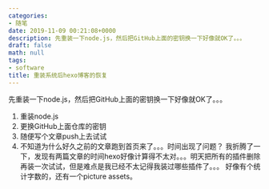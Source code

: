 ```yaml
---
categories:
- 随笔
date: 2019-11-09 00:21:08+0000
description: 先重装一下node.js，然后把GitHub上面的密钥换一下好像就OK了。。。
draft: false
math: null
tags:
- software
title: 重装系统后hexo博客的恢复
---
```

先重装一下node.js，然后把GitHub上面的密钥换一下好像就OK了。。。
<!--more-->
1. 重装node.js
2. 更换GitHub上面仓库的密钥
3. 随便写个文章push上去试试
4. 不知道为什么好久之前的文章跑到首页来了。。。时间出现了问题？
  我折腾了一下，发现有两篇文章的时间hexo好像计算得不太对。。。明天把所有的插件删除再装一次试试，但是难点是我已经不太记得我装过哪些插件了。。。
  好像有个统计字数的，还有一个picture assets。